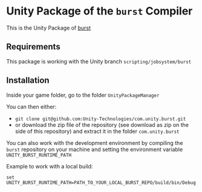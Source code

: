 # Unity Package of the `burst` Compiler

This is the Unity Package of [burst](https://github.com/Unity-Technologies/burst)

## Requirements

This package is working with the Unity branch `scripting/jobsystem/burst`

## Installation

Inside your game folder, go to the folder `UnityPackageManager`

You can then either:

- `git clone git@github.com:Unity-Technologies/com.unity.burst.git`
- or download the zip file of the repository (see download as zip on the side of this repository) and extract it in the folder `com.unity.burst`

You can also work with the development environment by compiling the `burst` repository on your machine and setting the environment variable `UNITY_BURST_RUNTIME_PATH`

Example to work with a local build:

```
set UNITY_BURST_RUNTIME_PATH=PATH_TO_YOUR_LOCAL_BURST_REPO/build/bin/Debug
```